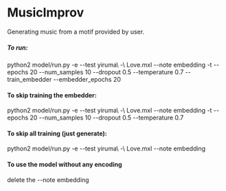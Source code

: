# MusicImprov
Generating music from a motif provided by user.

##### To run:
python2 model/run.py -e --test yiruma\ -\ Love.mxl --note embedding -t --epochs 20 --num_samples 10 --dropout 0.5 --temperature 0.7 --train_embedder --embedder_epochs 20


#### To skip training the embedder:
python2 model/run.py -e --test yiruma\ -\ Love.mxl --note embedding -t --epochs 20 --num_samples 10 --dropout 0.5 --temperature 0.7


#### To skip all training (just generate):
python2 model/run.py -e --test yiruma\ -\ Love.mxl --note embedding

#### To use the model without any encoding
delete the --note embedding
